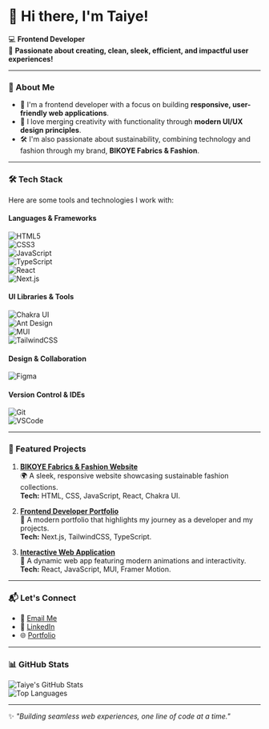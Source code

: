 # 👋 Hi there, I'm Taiye!

💻 **Frontend Developer**  
🌱 **Passionate about creating, clean, sleek, efficient, and impactful user experiences!**  

---

### 🚀 About Me
- 🌟 I'm a frontend developer with a focus on building **responsive, user-friendly web applications**.  
- 🎨 I love merging creativity with functionality through **modern UI/UX design principles**.  
- 🛠️ I'm also passionate about sustainability, combining technology and fashion through my brand, **BIKOYE Fabrics & Fashion**.  

---

### 🛠️ Tech Stack
Here are some tools and technologies I work with:

#### **Languages & Frameworks**
![HTML5](https://img.shields.io/badge/HTML5-E34F26?style=for-the-badge&logo=html5&logoColor=white)  
![CSS3](https://img.shields.io/badge/CSS3-1572B6?style=for-the-badge&logo=css3&logoColor=white)  
![JavaScript](https://img.shields.io/badge/JavaScript-F7DF1E?style=for-the-badge&logo=javascript&logoColor=black)  
![TypeScript](https://img.shields.io/badge/TypeScript-3178C6?style=for-the-badge&logo=typescript&logoColor=white)  
![React](https://img.shields.io/badge/React-61DAFB?style=for-the-badge&logo=react&logoColor=black)  
![Next.js](https://img.shields.io/badge/Next.js-000000?style=for-the-badge&logo=next.js&logoColor=white)  

#### **UI Libraries & Tools**
![Chakra UI](https://img.shields.io/badge/Chakra--UI-319795?style=for-the-badge&logo=chakra-ui&logoColor=white)  
![Ant Design](https://img.shields.io/badge/Ant--Design-0170FE?style=for-the-badge&logo=ant-design&logoColor=white)  
![MUI](https://img.shields.io/badge/MUI-007FFF?style=for-the-badge&logo=mui&logoColor=white)  
![TailwindCSS](https://img.shields.io/badge/TailwindCSS-38B2AC?style=for-the-badge&logo=tailwind-css&logoColor=white)  

#### **Design & Collaboration**
![Figma](https://img.shields.io/badge/Figma-F24E1E?style=for-the-badge&logo=figma&logoColor=white)  

#### **Version Control & IDEs**
![Git](https://img.shields.io/badge/Git-F05032?style=for-the-badge&logo=git&logoColor=white)  
![VSCode](https://img.shields.io/badge/VSCode-0078D4?style=for-the-badge&logo=visual-studio-code&logoColor=white)  

---

### 📌 Featured Projects

1. **[BIKOYE Fabrics & Fashion Website](#)**  
   🌍 A sleek, responsive website showcasing sustainable fashion collections.  
   **Tech:** HTML, CSS, JavaScript, React, Chakra UI.

2. **[Frontend Developer Portfolio](#)**  
   💼 A modern portfolio that highlights my journey as a developer and my projects.  
   **Tech:** Next.js, TailwindCSS, TypeScript.

3. **[Interactive Web Application](#)**  
   🎯 A dynamic web app featuring modern animations and interactivity.  
   **Tech:** React, JavaScript, MUI, Framer Motion.

---

### 📬 Let's Connect
- 💌 [Email Me](mailto:taiye.akinlade1@gmail.com)  
- 💼 [LinkedIn](https://www.linkedin.com/in/akinlade-taiye-733a8120a)  
- 🌐 [Portfolio](http://teeakins.vercel.app/)

---

### 📊 GitHub Stats
![Taiye's GitHub Stats](https://github-readme-stats.vercel.app/api?username=TeeAkinlade&show_icons=true&theme=radical)  
![Top Languages](https://github-readme-stats.vercel.app/api/top-langs/?username=TeeAkinlade&layout=compact&theme=radical)

---

✨ _"Building seamless web experiences, one line of code at a time."_  
